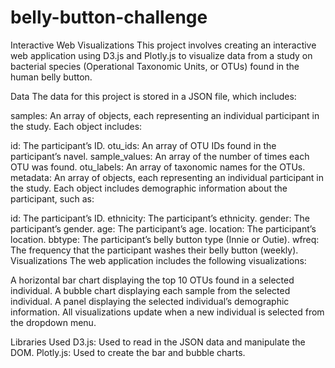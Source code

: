 # belly-button-challenge
Interactive Web Visualizations
This project involves creating an interactive web application using D3.js and Plotly.js to visualize data from a study on bacterial species (Operational Taxonomic Units, or OTUs) found in the human belly button.

Data
The data for this project is stored in a JSON file, which includes:

samples: An array of objects, each representing an individual participant in the study. Each object includes:

id: The participant’s ID.
otu_ids: An array of OTU IDs found in the participant’s navel.
sample_values: An array of the number of times each OTU was found.
otu_labels: An array of taxonomic names for the OTUs.
metadata: An array of objects, each representing an individual participant in the study. Each object includes demographic information about the participant, such as:

id: The participant’s ID.
ethnicity: The participant’s ethnicity.
gender: The participant’s gender.
age: The participant’s age.
location: The participant’s location.
bbtype: The participant’s belly button type (Innie or Outie).
wfreq: The frequency that the participant washes their belly button (weekly).
Visualizations
The web application includes the following visualizations:

A horizontal bar chart displaying the top 10 OTUs found in a selected individual.
A bubble chart displaying each sample from the selected individual.
A panel displaying the selected individual’s demographic information.
All visualizations update when a new individual is selected from the dropdown menu.

Libraries Used
D3.js: Used to read in the JSON data and manipulate the DOM.
Plotly.js: Used to create the bar and bubble charts.
